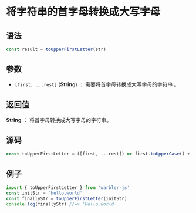<!--
 * @Author: 一尾流莺
 * @Description:将字符串的首字母转换成大写字母
 * @Date: 2021-09-13 18:19:33
 * @LastEditTime: 2021-09-14 17:21:28
 * @FilePath: \warblerjs-guide\docs\guide\string\toUpperFirstLetter.md
-->

# 将字符串的首字母转换成大写字母

## 语法

```js
const result = toUpperFirstLetter(str)
```

## 参数

- `[first, ...rest]` (**String**) ： 需要将首字母转换成大写字母的字符串 。

## 返回值

**String** ： 将首字母转换成大写字母的字符串。

## 源码

```js
const toUpperFirstLetter = ([first, ...rest]) => first.toUpperCase() + rest.join('');
```

## 例子

```js
import { toUpperFirstLetter } from 'warbler-js'
const initStr = 'hello,world'
const finallyStr = toUpperFirstLetter(initStr)
console.log(finallyStr) //=> 'Hello,world
```